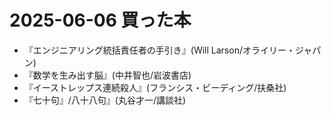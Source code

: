 # 2025-06-06 買った本
- 『エンジニアリング統括責任者の手引き』(Will Larson/オライリー・ジャパン)
- 『数学を生み出す脳』(中井智也/岩波書店)
- 『イーストレップス連続殺人』(フランシス・ビーディング/扶桑社)
- 『七十句』/八十八句』(丸谷才一/講談社)
